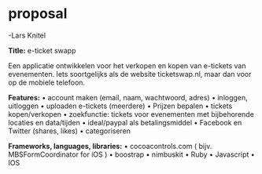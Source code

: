 proposal
========

-Lars Knitel

**Title:** e-ticket swapp

Een applicatie ontwikkelen voor het verkopen en kopen van e-tickets van evenementen. Iets soortgelijks als de website ticketswap.nl, maar dan voor op de mobiele telefoon. 

**Features:**
	•	account maken (email, naam, wachtwoord, adres)
	•	inloggen, uitloggen
	•	uploaden e-tickets (meerdere)
	•	Prijzen bepalen
	•	tickets kopen/verkopen
	•	zoekfunctie: tickets voor evenementen met bijbehorende locaties en data/tijden
	•	ideal/paypal als betalingsmiddel 
	•	Facebook en Twitter (shares, likes)
	•	categoriseren

**Frameworks, languages, libraries:**
	•	cocoacontrols.com ( bijv. MBSFormCoordinator for iOS )
	•	boostrap
	•	nimbuskit
	•	Ruby
	•	Javascript
	•	IOS
